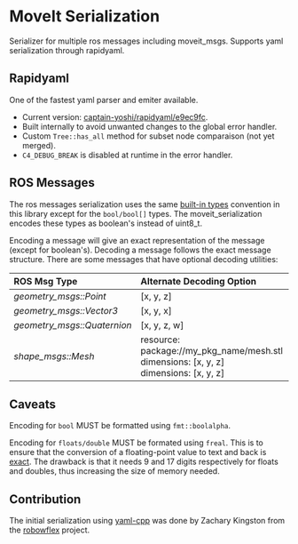 # MoveIt Serialization

Serializer for multiple ros messages including moveit_msgs. Supports yaml serialization through rapidyaml.

## Rapidyaml
One of the fastest yaml parser and emiter available.
- Current version: [captain-yoshi/rapidyaml/e9ec9fc](https://github.com/captain-yoshi/rapidyaml/commit/e9ec9fcf5e6f34e5f44e48f1c1038cbb7e38b285).
- Built internally to avoid unwanted changes to the global error handler.
- Custom `Tree::has_all` method for subset node comparaison (not yet merged).
- `C4_DEBUG_BREAK` is disabled at runtime in the error handler.

## ROS Messages
The ros messages serialization uses the same [built-in types](http://wiki.ros.org/msg) convention in this library except for the `bool/bool[]` types. The moveit_serialization encodes these types as boolean's instead of uint8_t. 

Encoding a message will give an exact representation of the message (except for boolean's). Decoding a message follows the exact message structure. There are some messages that have optional decoding utilities:

| ROS Msg Type                | Alternate Decoding Option
|:----------------------------|:------------------------------------------------------------------------------------------|
| *geometry_msgs::Point*      | [x, y, z]                                                                                 |
| *geometry_msgs::Vector3*    | [x, y, x]                                                                                 |
| *geometry_msgs::Quaternion* | [x, y, z, w]                                                                              |
| *shape_msgs::Mesh*          | resource: package://my_pkg_name/mesh.stl dimensions: [x, y, z] <br> dimensions: [x, y, z] |

## Caveats
Encoding for `bool` MUST be formatted using `fmt::boolalpha`.

Encoding for `floats/double` MUST be formated using `freal`. This is to ensure that the conversion of a floating-point value to text and back is [exact](include/moveit_serialization/ryml/format.h#L73-L84). The drawback is that it needs 9 and 17 digits respectively for floats and doubles, thus increasing the size of memory needed.


## Contribution
The initial serialization using [yaml-cpp](https://github.com/jbeder/yaml-cpp) was done by Zachary Kingston from the [robowflex](https://github.com/KavrakiLab/robowflex) project.
